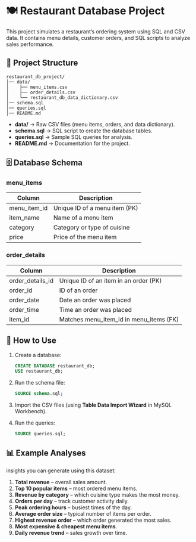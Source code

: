 # 🍽️ Restaurant Database Project

This project simulates a restaurant’s ordering system using SQL and CSV data. It contains menu details, customer orders, and SQL scripts to analyze sales performance.

## 📂 Project Structure
```
restaurant_db_project/
│── data/
│    ├── menu_items.csv
│    ├── order_details.csv
│    └── restaurant_db_data_dictionary.csv
│── schema.sql
│── queries.sql
│── README.md
```

- **data/** → Raw CSV files (menu items, orders, and data dictionary).
- **schema.sql** → SQL script to create the database tables.
- **queries.sql** → Sample SQL queries for analysis.
- **README.md** → Documentation for the project.

## 🗄️ Database Schema

### menu_items
| Column        | Description                              |
|---------------|------------------------------------------|
| menu_item_id  | Unique ID of a menu item (PK)            |
| item_name     | Name of a menu item                      |
| category      | Category or type of cuisine              |
| price         | Price of the menu item                   |

### order_details
| Column           | Description                                     |
|------------------|-------------------------------------------------|
| order_details_id | Unique ID of an item in an order (PK)           |
| order_id         | ID of an order                                  |
| order_date       | Date an order was placed                        |
| order_time       | Time an order was placed                        |
| item_id          | Matches menu_item_id in menu_items (FK)         |

## 🚀 How to Use

1. Create a database:
   ```sql
   CREATE DATABASE restaurant_db;
   USE restaurant_db;
   ```

2. Run the schema file:
   ```sql
   SOURCE schema.sql;
   ```

3. Import the CSV files (using **Table Data Import Wizard** in MySQL Workbench).

4. Run the queries:
   ```sql
   SOURCE queries.sql;
   ```

## 📊 Example Analyses

insights you can generate using this dataset:

1. **Total revenue** – overall sales amount.
2. **Top 10 popular items** – most ordered menu items.
3. **Revenue by category** – which cuisine type makes the most money.
4. **Orders per day** – track customer activity daily.
5. **Peak ordering hours** – busiest times of the day.
6. **Average order size** – typical number of items per order.
7. **Highest revenue order** – which order generated the most sales.
8. **Most expensive & cheapest menu items**.
9. **Daily revenue trend** – sales growth over time.


